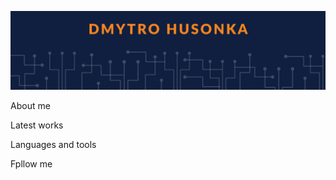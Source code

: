 [![Header](https://github.com/Gusonkad/Gusonkad/blob/main/assets/header.png)](https://gusonkad-cv.netlify.app)

About me

Latest works

Languages and tools

Fpllow me

